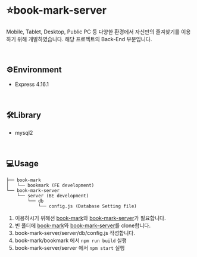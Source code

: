 # ⭐book-mark-server
Mobile, Tablet, Desktop, Public PC 등 다양한 환경에서 자신만의 즐겨찾기를 이용하기 위해 개발하였습니다.
해당 프로젝트의 Back-End 부분입니다.

<br>

## ⚙Environment
- Express 4.16.1


<br>

## 🛠Library
- mysql2

<br>

## 💻Usage
```
├── book-mark
│   └── bookmark (FE development)
└── book-mark-server
    └── server (BE development)
        └── db
            └── config.js (Database Setting file)
``` 
1. 이용하시기 위해선 [book-mark](https://github.com/wogha95/book-mark)와 [book-mark-server](https://github.com/wogha95/book-mark-server)가 필요합니다.
2. 빈 폴더에 [book-mark](https://github.com/wogha95/book-mark)와 [book-mark-server](https://github.com/wogha95/book-mark-server)를 clone합니다.
3. book-mark-server/server/db/config.js 작성합니다.
4. book-mark/bookmark 에서 `npm run build` 실행
5. book-mark-server/server 에서 `npm start` 실행
